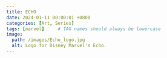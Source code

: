 ```yaml
---
title: ECHO
date: 2024-01-11 00:00:01 +0800
categories: [Art, Series]
tags: [marvel]     # TAG names should always be lowercase
image:
  path: /images/Echo_logo.jpg
  alt: Logo for Disney Marvel's Echo.
---
```


